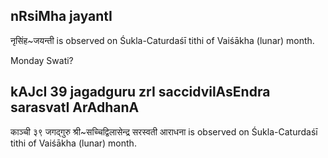 ## nRsiMha jayantI

नृसिंह~जयन्ती is observed on Śukla-Caturdaśī tithi of Vaiśākha (lunar) month.

Monday Swati?

## kAJcI 39 jagadguru zrI saccidvilAsEndra sarasvatI ArAdhanA

काञ्ची ३९ जगद्गुरु श्री~सच्चिद्विलासेन्द्र सरस्वती आराधना is observed on Śukla-Caturdaśī tithi of Vaiśākha (lunar) month.



